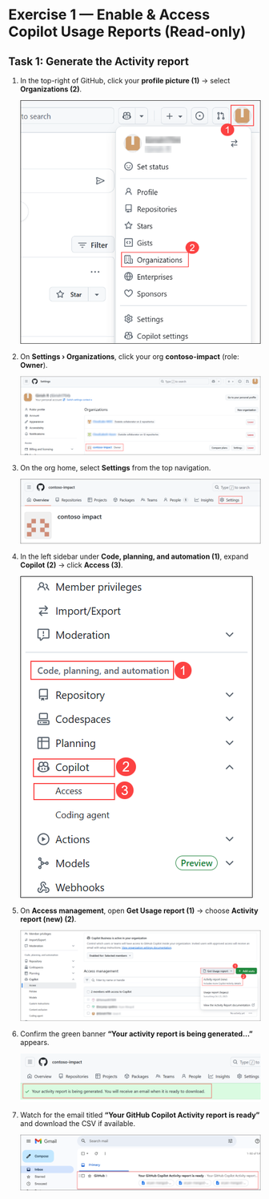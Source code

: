 # Exercise 1 — Enable & Access Copilot Usage Reports (Read-only)

## Task 1: Generate the Activity report

1. In the top-right of GitHub, click your **profile picture (1)** → select **Organizations (2)**.

   ![](../media/gt-co-ex1-g1.png)

1. On **Settings › Organizations**, click your org **contoso-impact** (role: **Owner**).  

   ![](../media/gt-co-ex1-g2.png)

1. On the org home, select **Settings** from the top navigation.  

   ![](../media/gt-co-ex1-g3.png)

1. In the left sidebar under **Code, planning, and automation (1)**, expand **Copilot (2)** → click **Access (3)**.  

   ![](../media/gt-co-ex1-g4.png)

1. On **Access management**, open **Get Usage report (1)** → choose **Activity report (new) (2)**.

   ![](../media/gt-co-ex1-g5.png)

1. Confirm the green banner **“Your activity report is being generated…”** appears.  

   ![](../media/gt-co-ex1-g6.png)

1. Watch for the email titled **“Your GitHub Copilot Activity report is ready”** and download the CSV if available.  

   ![](../media/gt-co-ex1-g7.png)
